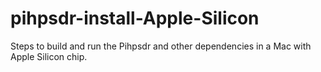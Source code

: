 # pihpsdr-install-Apple-Silicon
Steps to build and run the Pihpsdr and other dependencies in a Mac with Apple Silicon chip.
